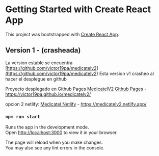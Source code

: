 # Getting Started with Create React App

This project was bootstrapped with [Create React App](https://github.com/facebook/create-react-app).

## Version 1 - (crasheada)

La version estable se encuentra [https://github.com/victor19pa/medicatelv2](https://github.com/victor19pa/medicatelv2)
Esta version v1 crasheo al hacer el desplegue en github

Proyecto desplegado en Github Pages [MedicatelV2 Github Pages](https://victor19pa.github.io/medicatelv2/) -
https://victor19pa.github.io/medicatelv2/

opcion 2 netlify:
[Medicatel Netlify](https://medicatelv2.netlify.app/) -
https://medicatelv2.netlify.app/


### `npm run start`

Runs the app in the development mode.\
Open [http://localhost:3000](http://localhost:3000) to view it in your browser.

The page will reload when you make changes.\
You may also see any lint errors in the console.
